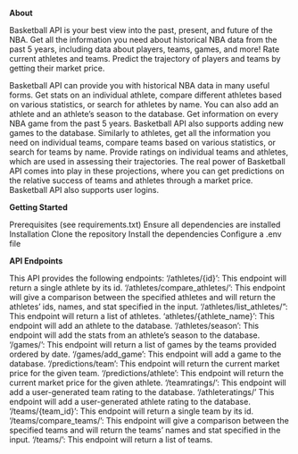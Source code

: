 **About** 

Basketball API is your best view into the past, present, and future of the NBA. Get all the information you need about historical NBA data from the past 5 years, including data about players, teams, games, and more! Rate current athletes and teams. Predict the trajectory of players and teams by getting their market price.

Basketball API can provide you with historical NBA data in many useful forms. Get stats on an individual athlete, compare different athletes based on various statistics, or search for athletes by name. You can also add an athlete and an athlete’s season to the database. Get information on every NBA game from the past 5 years. Basketball API also supports adding new games to the database. Similarly to athletes, get all the information you need on individual teams, compare teams based on various statistics, or search for teams by name. Provide ratings on individual teams and athletes, which are used in assessing their trajectories. The real power of Basketball API comes into play in these projections, where you can get predictions on the relative success of teams and athletes through a market price. Basketball API also supports user logins.

**Getting Started**

Prerequisites (see requirements.txt)
Ensure all dependencies are installed
Installation
Clone the repository
Install the dependencies
Configure a .env file

**API Endpoints**

This API provides the following endpoints:
‘/athletes/{id}’: This endpoint will return a single athlete by its id.
‘/athletes/compare_athletes/’: This endpoint will give a comparison between the specified athletes and will return the athletes’ ids, names, and stat specified in the input.
‘/athletes/list_athletes/”: This endpoint will return a list of athletes.
‘athletes/{athlete_name}’: This endpoint will add an athlete to the database.
‘/athletes/season’: This endpoint will add the stats from an athlete’s season to the database.
‘/games/’: This endpoint will return a list of games by the teams provided ordered by date.
‘/games/add_game’: This endpoint will add a game to the database.
‘/predictions/team’: This endpoint will return the current market price for the given team.
‘/predictions/athlete’: This endpoint will return the current market price for the given athlete.
‘/teamratings/’: This endpoint will add a user-generated team rating to the database.
‘/athleteratings/’ This endpoint will add a user-generated athlete rating to the database.
‘/teams/{team_id}’: This endpoint will return a single team by its id.
‘/teams/compare_teams/’: This endpoint will give a comparison between the specified teams and will return the teams’ names and stat specified in the input.
‘/teams/’: This endpoint will return a list of teams.




